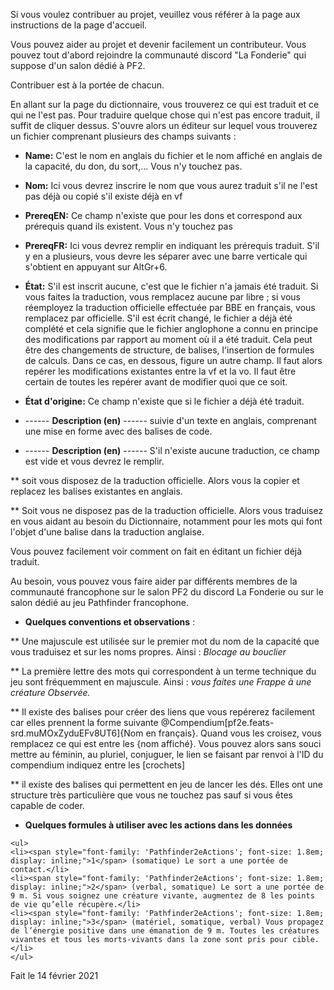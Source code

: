 Si vous voulez contribuer au projet, veuillez vous référer à la page aux instructions de la page d'accueil.

Vous pouvez aider au projet et devenir facilement un contributeur. Vous pouvez tout d'abord rejoindre la communauté discord "La Fonderie" qui suppose d'un salon dédié à PF2.

Contribuer est à la portée de chacun.

En allant sur la page du dictionnaire, vous trouverez ce qui est traduit et ce qui ne l'est pas.
Pour traduire quelque chose qui n'est pas encore traduit, il suffit de cliquer dessus.
S'ouvre alors un éditeur sur lequel vous trouverez un fichier comprenant plusieurs des champs suivants : 

* **Name:** C'est le nom en anglais du fichier et le nom affiché en anglais de la capacité, du don, du sort,... Vous n'y touchez pas.
* **Nom:** Ici vous devrez inscrire le nom que vous aurez traduit s'il ne l'est pas déjà ou copié s'il existe déjà en vf
* **PrereqEN:** Ce champ n'existe que pour les dons et correspond aux prérequis quand ils existent. Vous n'y touchez pas
* **PrereqFR:** Ici vous devrez remplir en  indiquant les prérequis traduit. S'il y en a plusieurs, vous devre les séparer avec une barre verticale qui s'obtient en appuyant sur AltGr+6.
* **État:** S'il est inscrit aucune, c'est que le fichier n'a jamais été traduit. Si vous faites la traduction, vous remplacez aucune par libre ; si vous réemployez la traduction officielle effectuée par BBE en français, vous remplacez par officielle. S'il est écrit changé, le fichier a déjà été complété et cela signifie que le fichier anglophone a connu en principe des modifications par rapport au moment où il a été traduit. Cela peut être des changements de structure, de balises, l'insertion de formules de calculs. Dans ce cas, en dessous, figure un autre champ. Il faut alors repérer les modifications existantes entre la vf et la vo. Il faut être certain de toutes les repérer avant de modifier quoi que ce soit.
* **État d'origine:** Ce champ n'existe que si le fichier a déjà été traduit. 

* ------ **Description (en)** ------
suivie d'un texte en anglais, comprenant une mise en forme avec des balises de code.

* ------ **Description (en)** ------
S'il n'existe aucune traduction, ce champ est vide et vous devrez le remplir.

** soit vous disposez de la traduction officielle. Alors vous la copier et replacez les balises existantes en anglais.

** Soit vous ne disposez pas de la traduction officielle. Alors vous traduisez en vous aidant au besoin du Dictionnaire, notamment pour les mots qui font l'objet d'une balise dans la traduction anglaise.

Vous pouvez facilement voir comment on fait en éditant un fichier déjà traduit.

Au besoin, vous pouvez vous faire aider par différents membres de la communauté francophone sur le salon PF2 du discord La Fonderie ou sur le salon dédié au jeu Pathfinder francophone.

* **Quelques conventions et observations** :

** Une majuscule est utilisée sur le premier mot du nom de la capacité que vous traduisez et sur les noms propres. Ainsi : _Blocage au bouclier_

** La première lettre des mots qui correspondent à un terme technique du jeu sont fréquemment en majuscule. Ainsi : _vous faites une Frappe à une créature Observée._

** Il existe des balises pour créer des liens que vous repérerez facilement car elles prennent la forme  suivante @Compendium[pf2e.feats-srd.muMOxZyduEFv8UT6]{Nom en français}. Quand vous les croisez, vous remplacez ce qui est entre les {nom affiché}. Vous pouvez alors sans souci mettre au féminin, au pluriel, conjuguer, le lien se faisant par renvoi à l'ID du compendium indiquez entre les [crochets]

** il existe des balises qui permettent en jeu de lancer les dés. Elles ont une structure très particulière que vous ne touchez pas sauf si vous êtes capable de coder.

* **Quelques formules à utiliser avec les actions dans les données** 

```
<ul>
<li><span style="font-family: 'Pathfinder2eActions'; font-size: 1.8em; display: inline;">1</span> (somatique) Le sort a une portée de contact.</li>
<li><span style="font-family: 'Pathfinder2eActions'; font-size: 1.8em; display: inline;">2</span> (verbal, somatique) Le sort a une portée de 9 m. Si vous soignez une créature vivante, augmentez de 8 les points de vie qu’elle récupère.</li>
<li><span style="font-family: 'Pathfinder2eActions'; font-size: 1.8em; display: inline;">3</span> (matériel, somatique, verbal) Vous propagez de l’énergie positive dans une émanation de 9 m. Toutes les créatures vivantes et tous les morts-vivants dans la zone sont pris pour cible.</li>
</ul>
```


Fait le 14 février 2021

